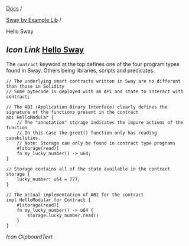 [Docs](https://docs.fuel.network/) /

[Sway by Example Lib](https://docs.fuel.network/docs/sway-by-example-lib/) /

Hello Sway

## _Icon Link_ [Hello Sway](https://docs.fuel.network/docs/sway-by-example-lib/hello-sway/\#hello-sway)

The `contract` keyword at the top defines one of the four program types found in Sway. Others being libraries, scripts and predicates.

```fuel_Box fuel_Box-idXKMmm-css
// The underlying smart contracts written in Sway are no different than those in Solidity
// Some bytecode is deployed with an API and state to interact with
contract;

// The ABI (Application Binary Interface) clearly defines the signature of the functions present in the contract
abi HelloModular {
    // The "annotation" storage indicates the impure actions of the function
    // In this case the greet() function only has reading capabilities.
    // Note: Storage can only be found in contract type programs
    #[storage(read)]
    fn my_lucky_number() -> u64;
}

// Storage contains all of the state available in the contract
storage {
    lucky_number: u64 = 777,
}

// The actual implementation of ABI for the contract
impl HelloModular for Contract {
    #[storage(read)]
    fn my_lucky_number() -> u64 {
        storage.lucky_number.read()
    }
}

```

_Icon ClipboardText_